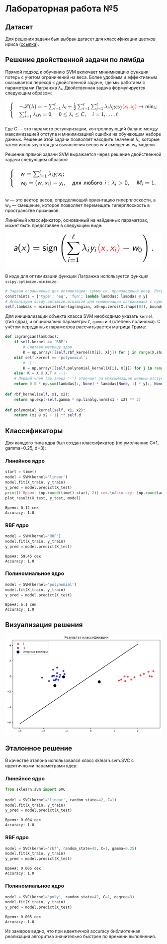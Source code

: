 # Лабораторная работа №5

## Датасет

Для решения задачи был выбран датасет для классификации цветков ириса ([ссылка](https://www.kaggle.com/datasets/himanshunakrani/iris-dataset)).

## Решение двойственной задачи по лямбда

Прямой подход к обучению SVM включает минимизацию функции потерь с учетом ограничений на веса. Более удобным и эффективным оказывается переход к двойственной задаче, где мы работаем с параметрами Лагранжа λᵢ. Двойственная задача формулируется следующим образом:

![2.png](./images/2.png)

Где C — это параметр регуляризации, контролирующий баланс между максимизацией отступа и минимизацией ошибки на обучающем наборе данных. Решение этой задачи позволяет находить значения λᵢ, которые затем используются для вычисления весов w и смещения w₀ модели.

Решение прямой задачи SVM выражается через решение двойственной задачи следующим образом:

![3.png](./images/3.png)

w — это вектор весов, определяющий ориентацию гиперплоскости, а w₀ — смещение, которое позволяет перемещать гиперплоскость в пространстве признаков.

Линейный классификатор, основанный на найденных параметрах, может быть представлен в следующем виде:

![4.png](./images/4.png)

В коде для оптимизации функции Лагранжа используется функция `scipy.optimize.minimize`:

```python
# Задаем ограничение для оптимизации: сумма ск. произведений коэф. Лагранжа на метки классов должна строго '= 0'
constraints = {'type': 'eq', 'fun': lambda lambdas: lambdas @ y}
# Используем scipy.optimize.minimize для минимизации лагранжиана с нужными ограничениями
self.lambdas = minimize(fun=lagrangian, x0=np.zeros(X.shape[0]), bounds=lambdas_E, constraints=constraints).x
```

Для инициализации объекта класса SVM необходимо указать `kernel` (тип ядра), и опционально параметры `C`, `gamma` и `d` (степень полинома). С учётом переданных параметров рассчитывается матрица Грама:

```python
def lagrangian(lambdas):
    if self.kernel == 'RBF':
        # Считаем матрицу ядра
        K = np.array([[self.rbf_kernel(X[i], X[j]) for j in range(X.shape[0])] for i in range(X.shape[0])])
    elif self.kernel == 'polynomial':
        # -||-
        K = np.array([[self.polynomial_kernel(X[i], X[j]) for j in range(X.shape[0])] for i in range(X.shape[0])])
    else: K = X @ X.T # -||-
    # Первый член (до знака '-') отвечает за максимизацию ширины отступа, а второй - за регуляризацию
    return 0.5 * np.sum(lambdas[:, None] * lambdas[None, :] * y[:, None] * y[None, :] * K) - np.sum(lambdas)

def rbf_kernel(self, x1, x2):
    return np.exp(-self.gamma * np.linalg.norm(x1 - x2) ** 2)

def polynomial_kernel(self, x1, x2):
    return (x1 @ x2 + 1) ** self.d
``` 

## Классификаторы

Для каждого типа ядра был создан классификатор (по умолчанию C=1, gamma=0.25, d=3):

### Линейное ядро

```python
start = time()
model = SVM(kernel='linear')
model.fit(X_train, y_train)
y_pred = model.predict(X_test)
print(f'Время: {np.round(time()-start, 2)} сек.\nAccuracy: {np.round(accuracy_score(y_test, y_pred), 2)}')
plot_result(X_test, y_test, model)
```

```
Время: 0.12 сек
Accuracy: 1.0
```

### RBF ядро

```python
model = SVM(kernel='RBF')
model.fit(X_train, y_train)
y_pred = model.predict(X_test)
```

```
Время: 59.45 сек
Accuracy: 1.0
```

### Полиномиальное ядро

```python
model = SVM(kernel='polynomial')
model.fit(X_train, y_train)
y_pred = model.predict(X_test)
```

```
Время: 6.1 сек
Accuracy: 1.0
```
## Визуализация решения

![1.png](./images/1.png)

## Эталонное решение

В качестве эталона использовался класс sklearn.svm.SVC c идентичными параметрами ядер:

### Линейное ядро

```python
from sklearn.svm import SVC

model = SVC(kernel='linear', random_state=42, C=1)
model.fit(X_train, y_train)
y_pred = model.predict(X_test)
```

```
Время: 0.004 сек
Accuracy: 1.0
```

### RBF ядро

```python
model = SVC(kernel='rbf', random_state=42, C=1, gamma=0.25)
model.fit(X_train, y_train)
y_pred = model.predict(X_test)
```

```
Время: 0.005 сек
Accuracy: 1.0
```

### Полиномиальное ядро

```python
model = SVC(kernel='poly', random_state=42, C=1, degree=3)
model.fit(X_train, y_train)
y_pred = model.predict(X_test)
```

```
Время: 0.005 сек
Accuracy: 1.0
```

Из замеров видно, что при идентичной accuracy библиотечная реализация алгоритма значительно быстрее по времени выполнения.
